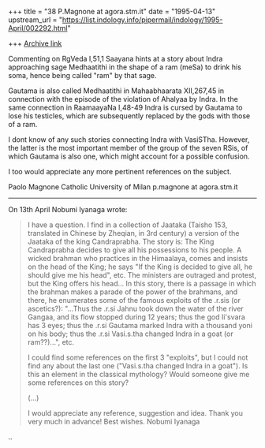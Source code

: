 +++
title = "38 P.Magnone at agora.stm.it"
date = "1995-04-13"
upstream_url = "https://list.indology.info/pipermail/indology/1995-April/002292.html"

+++
[Archive link](https://list.indology.info/pipermail/indology/1995-April/002292.html)


Commenting on RgVeda I,51,1 Saayana hints at a story about Indra
approaching sage Medhaatithi in the shape of a ram (meSa) to drink his
soma, hence being called "ram" by that sage.

Gautama is also called Medhaatithi in Mahaabhaarata XII,267,45 in
connection with the episode of the violation of Ahalyaa by Indra. In the
same connection in RaamaayaNa I,48-49 Indra is cursed by Gautama to lose
his testicles, which are subsequently replaced by the gods with those of
a ram.

I dont know of any such stories connecting Indra with VasiSTha. However,
the latter is the most important member of the group of the seven RSis,
of which Gautama is also one, which might account for a possible
confusion.

I too would appreciate any more pertinent references on the subject.



 Paolo Magnone
 Catholic University of Milan
 p.magnone at agora.stm.it


-----------------------------------------------------------------------
On 13th April Nobumi Iyanaga wrote:

> I have a question.  I find in a collection of Jaataka (Taisho 153,
> translated in Chinese by Zheqian, in 3rd century) a version of the
> Jaataka of the king Candraprabha.  The story is:
> The King Candraprabha decides to give all his possessions to his
> people.  A wicked brahman who practices in the Himaalaya, comes and
> insists on the head of the King; he says "If the King is decided to
> give all, he should give me his head", etc.  The ministers are
> outraged and protest, but the King offers his head...
> In this story, there is a passage in which the brahman makes a parade
> of the power of the brahmans, and there, he enumerates some of the
> famous exploits of the .r.sis (or ascetics?):
> "...Thus the .r.si Jahnu took down the water of the river Gangaa, and
> its flow stopped during 12 years; thus the god Ii'svara has 3 eyes;
> thus the .r.si Gautama marked Indra with a thousand yoni on his body;
> thus the .r.si Vasi.s.tha changed Indra in a goat (or ram??)...", etc.
>
> I could find some references on the first 3 "exploits", but I could
> not find any about the last one ("Vasi.s.tha changed Indra in a
> goat").  Is this an element in the classical mythology?  Would someone
> give me some references on this story?
>
> (...)
>
> I would appreciate any reference, suggestion and idea.  Thank you very
>  much in advance!
> Best wishes.
> Nobumi Iyanaga

..





